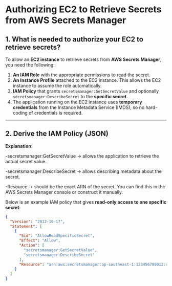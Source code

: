 # Authorizing EC2 to Retrieve Secrets from AWS Secrets Manager

## 1. What is needed to authorize your EC2 to retrieve secrets?

To allow an **EC2 instance** to retrieve secrets from **AWS Secrets Manager**, you need the following:

1. **An IAM Role** with the appropriate permissions to read the secret.  
2. **An Instance Profile** attached to the EC2 instance. This allows the EC2 instance to assume the role automatically.  
3. **IAM Policy** that grants `secretsmanager:GetSecretValue` and optionally `secretsmanager:DescribeSecret` to the **specific secret**.  
4. The application running on the EC2 instance uses **temporary credentials** from the Instance Metadata Service (IMDS), so no hard-coding of credentials is required.

---

## 2. Derive the IAM Policy (JSON)

**Explanation**:

-secretsmanager:GetSecretValue → allows the application to retrieve the actual secret value.

-secretsmanager:DescribeSecret → allows describing metadata about the secret.

-Resource → should be the exact ARN of the secret. You can find this in the AWS Secrets Manager console or construct it manually.


Below is an example IAM policy that gives **read-only access to one specific secret**:

```json
{
  "Version": "2012-10-17",
  "Statement": [
    {
      "Sid": "AllowReadSpecificSecret",
      "Effect": "Allow",
      "Action": [
        "secretsmanager:GetSecretValue",
        "secretsmanager:DescribeSecret"
      ],
      "Resource": "arn:aws:secretsmanager:ap-southeast-1:123456789012:secret:prod/cart-service/credentials-AbCdEf"
    }
  ]
}

